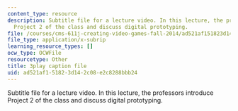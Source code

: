 ```yaml
---
content_type: resource
description: Subtitle file for a lecture video. In this lecture, the professors introduce
  Project 2 of the class and discuss digital prototyping.
file: /courses/cms-611j-creating-video-games-fall-2014/ad521af151823d142c08e2c8288bbb24_dE-QgdrtzHw.srt
file_type: application/x-subrip
learning_resource_types: []
ocw_type: OCWFile
resourcetype: Other
title: 3play caption file
uid: ad521af1-5182-3d14-2c08-e2c8288bbb24
---
```

Subtitle file for a lecture video. In this lecture, the professors introduce Project 2 of the class and discuss digital prototyping.